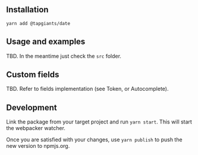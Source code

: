 ## Installation

```
yarn add @tapgiants/date
```

## Usage and examples

TBD. In the meantime just check the `src` folder.

## Custom fields

TBD. Refer to fields implementation (see Token, or Autocomplete).

## Development

Link the package from your target project and run `yarn start`. This will start the webpacker watcher.

Once you are satisfied with your changes, use `yarn publish` to push the new version to npmjs.org.
